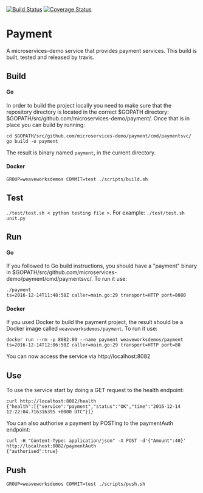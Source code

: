 [![Build Status](https://travis-ci.org/microservices-demo/payment.svg?branch=master)](https://travis-ci.org/microservices-demo/payment) [![Coverage Status](https://coveralls.io/repos/github/microservices-demo/payment/badge.svg?branch=master)](https://coveralls.io/github/microservices-demo/payment?branch=master)

# Payment
A microservices-demo service that provides payment services.
This build is built, tested and released by travis.

## Build

#### Go
In order to build the project locally you need to make sure that the repository directory is located in the correct
$GOPATH directory: $GOPATH/src/github.com/microservices-demo/payment/. Once that is in place you can build by running:

```
cd $GOPATH/src/github.com/microservices-demo/payment/cmd/paymentsvc/
go build -o payment
```

The result is binary named `payment`, in the current directory. 

#### Docker 
`GROUP=weaveworksdemos COMMIT=test ./scripts/build.sh`

## Test
`./test/test.sh < python testing file >`. For example: `./test/test.sh unit.py`

## Run 

#### Go

If you followed to Go build instructions, you should have a "payment" binary in $GOPATH/src/github.com/microservices-demo/payment/cmd/paymentsvc/.
To run it use:
```
./payment
ts=2016-12-14T11:48:58Z caller=main.go:29 transport=HTTP port=8080
```

#### Docker

If you used Docker to build the payment project, the result should be a Docker image called `weaveworksdemos/payment`.
To run it use:
```
docker run --rm -p 8082:80 --name payment weaveworksdemos/payment
ts=2016-12-14T12:06:50Z caller=main.go:29 transport=HTTP port=80
```

You can now access the service via http://localhost:8082

## Use

To use the service start by doing a GET request to the health endpoint:

```
curl http://localhost:8082/health
{"health":[{"service":"payment","status":"OK","time":"2016-12-14 12:22:04.716316395 +0000 UTC"}]}
```

You can also authorise a payment by POSTing to the paymentAuth endpoint:

```
curl -H "Content-Type: application/json" -X POST -d'{"Amount":40}'  http://localhost:8082/paymentAuth
{"authorised":true}
```

## Push
`GROUP=weaveworksdemos COMMIT=test ./scripts/push.sh`
